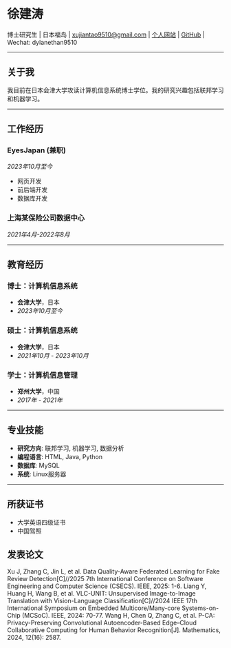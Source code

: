 # 徐建涛
博士研究生 | 日本福岛 | xujiantao9510@gmail.com | [个人网站](https://xu-jiantao.github.io) | [GitHub](https://github.com/xu-jiantao) | Wechat: dylanethan9510

---

## 关于我
我目前在日本会津大学攻读计算机信息系统博士学位。我的研究兴趣包括联邦学习和机器学习。

---

## 工作经历

### EyesJapan (兼职)
*2023年10月至今*
- 网页开发
- 前后端开发
- 数据库开发

### 上海某保险公司数据中心
*2021年4月-2022年8月*

---

## 教育经历

### 博士：计算机信息系统
- **会津大学**，日本
- *2023年10月至今*

### 硕士：计算机信息系统
- **会津大学**，日本
- *2021年10月 - 2023年10月*

### 学士：计算机信息管理
- **郑州大学**，中国
- *2017年 - 2021年*

---

## 专业技能

- **研究方向**: 联邦学习, 机器学习, 数据分析
- **编程语言**: HTML, Java, Python
- **数据库**: MySQL
- **系统**: Linux服务器

---

## 所获证书
- 大学英语四级证书
- 中国驾照

## 发表论文
Xu J, Zhang C, Jin L, et al. Data Quality-Aware Federated Learning for Fake Review Detection[C]//2025 7th International Conference on Software Engineering and Computer Science (CSECS). IEEE, 2025: 1-6.
Liang Y, Huang H, Wang B, et al. VLC-UNIT: Unsupervised Image-to-Image Translation with Vision-Language Classification[C]//2024 IEEE 17th International Symposium on Embedded Multicore/Many-core Systems-on-Chip (MCSoC). IEEE, 2024: 70-77.
Wang H, Chen Q, Zhang C, et al. P-CA: Privacy-Preserving Convolutional Autoencoder-Based Edge–Cloud Collaborative Computing for Human Behavior Recognition[J]. Mathematics, 2024, 12(16): 2587.

